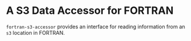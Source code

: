 # A S3 Data Accessor for FORTRAN

`fortran-s3-accessor` provides an interface for reading information from an `s3` location in FORTRAN.


